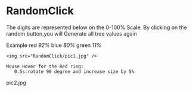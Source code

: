 # RandomClick
The digits are represented below on the 0-100% Scale.
By clicking on the random button,you will Generate all tree values again

   Example red _92%_
	         blue _80%_
           green _11%_
					 
	<img src="RandomClick/pic1.jpg" />
	
	Mouse Hover for the Red ring:
	   0.5s:rotate 90 degree and increase size by 5%
		 
 pic2.jpg
